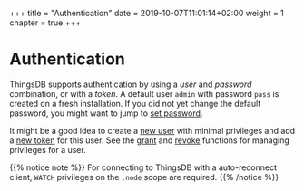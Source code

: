 +++
title = "Authentication"
date = 2019-10-07T11:01:14+02:00
weight = 1
chapter = true
+++

# Authentication

ThingsDB supports authentication by using a *user* and *password* combination, or with a *token*. A default user `admin` with password `pass` is created on a fresh installation.
If you did not yet change the default password, you might want to jump to [set password](../thingsdb-api/set_password).

It might be a good idea to create a [new user](../thingsdb-api/new_user) with minimal privileges and add a [new token](../thingsdb-api/new_token) for this user.
See the [grant](../thingsdb-api/grant) and [revoke](../thingsdb-api/revoke) functions for managing privileges for a user.

{{% notice note %}}
For connecting to ThingsDB with a auto-reconnect client, `WATCH` privileges on the `.node` scope are required.
{{% /notice %}}
